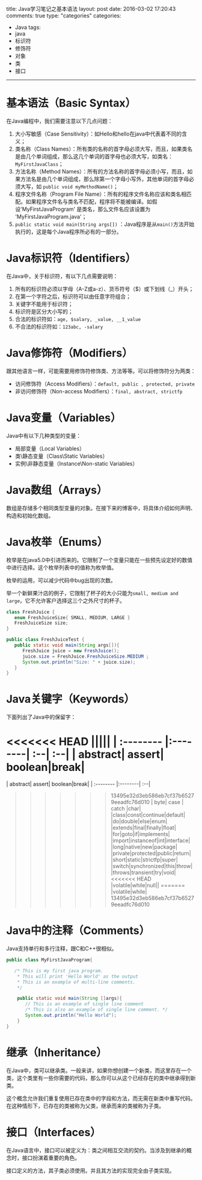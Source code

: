 title: Java学习笔记之基本语法
layout: post
date: 2016-03-02 17:20:43  
comments: true
type: "categories"
categories: 
- Java
tags: 
- java
- 标识符
- 修饰符
- 对象
- 类
- 接口

---
# 基本语法（Basic Syntax）
在Java编程中，我们需要注意以下几点问题：

1. 大小写敏感（Case Sensitivity）：如Hello和hello在java中代表着不同的含义；
2. 类名称（Class Names）：所有类的名称的首字母必须大写，而且，如果类名是由几个单词组成，那么这几个单词的首字母也必须大写，如类名：`MyFirstJavaClass`；
3. 方法名称（Method Names）：所有的方法名称的首字母必须小写，而且，如果方法名是由几个单词组成，那么除第一个字母小写外，其他单词的首字母必须大写，如 `public void myMethodName()`；
4. 程序文件名称（Program File Name）：所有的程序文件名称应该和类名相匹配。如果程序文件名与类名不匹配，程序将不能被编译。如假设'MyFirstJavaProgram' 是类名，那么文件名应该设置为 'MyFirstJavaProgram.java'；
5. `public static void main(String args[])` ：Java程序是从`main()`方法开始执行的，这是每个Java程序所必有的一部分。

<!--more-->

# Java标识符（Identifiers）
在Java中，关于标识符，有以下几点需要说明：

1. 所有的标识符必须以字母（A-Z或a-z）、货币符号（$）或下划线（_）开头；
2. 在第一个字符之后，标识符可以由任意字符组合；
3. 关键字不能用于标识符；
4. 标识符是区分大小写的；
5. 合法的标识符如：`age, $salary, _value, __1_value`
6. 不合法的标识符如：`123abc, -salary`

# Java修饰符（Modifiers）
跟其他语言一样，可能需要用修饰符修饰类、方法等等。可以将修饰符分为两类：

- 访问修饰符（Access Modifiers）：`default, public , protected, private`
- 非访问修饰符（Non-access Modifiers）：`final, abstract, strictfp`

# Java变量（Variables）
Java中有以下几种类型的变量：

- 局部变量（Local Variables）
- 类\静态变量（Class\Static Variables）
- 实例\非静态变量（Instance\Non-static Variables）

# Java数组（Arrays）
数组是存储多个相同类型变量的对象。在接下来的博客中，将具体介绍如何声明、构造和初始化数组。

# Java枚举（Enums）
枚举是在java5.0中引进而来的。它限制了一个变量只能在一些预先设定好的数值中进行选择。这个枚举列表中的值称为枚举值。

枚举的运用，可以减少代码中bug出现的次数。

举一个新鲜果汁店的例子，它限制了杯子的大小只能为`small, medium and large`，它不允许客户选择这三个之外尺寸的杯子。

```java
class FreshJuice {
   enum FreshJuiceSize{ SMALL, MEDIUM, LARGE }
   FreshJuiceSize size;
}

public class FreshJuiceTest {
   public static void main(String args[]){
      FreshJuice juice = new FreshJuice();
      juice.size = FreshJuice.FreshJuiceSize.MEDIUM ;
      System.out.println("Size: " + juice.size);
   }
}
```

# Java关键字（Keywords）
下面列出了Java中的保留字：

<<<<<<< HEAD
|||||
| :-------- |:--------| :--| :--|
| abstract|    assert| boolean|break|
=======
| abstract|    assert| boolean|break|
| :-------- |:--------| :--|
>>>>>>> 13495e32d3eb586eb7cf37b65279eeadfc76d010
| byte| case |  catch   |char|
|class|const|continue|default|
|do|double|else|enum|
|extends|final|finally|float|
|for|goto|if|implements|
|import|instanceof|int|interface|
|long|native|new|package|
|private|protected|public|return|
|short|static|strictfp|super|
|switch|synchronized|this|throw|
|throws|transient|try|void|
<<<<<<< HEAD
|volatile|while|null|| 
=======
|volatile|while|
>>>>>>> 13495e32d3eb586eb7cf37b65279eeadfc76d010

# Java中的注释（Comments）
Java支持单行和多行注释，跟C和C++很相似。

```java
public class MyFirstJavaProgram{

   /* This is my first java program.
    * This will print 'Hello World' as the output
    * This is an example of multi-line comments.
    */

    public static void main(String []args){
       // This is an example of single line comment
       /* This is also an example of single line comment. */
       System.out.println("Hello World"); 
    }
} 
```

# 继承（Inheritance）
在Java中，类可以继承类。一般来讲，如果你想创建一个新类，而这里存在一个类，这个类里有一些你需要的代码，那么你可以从这个已经存在的类中继承得到新类。

这个概念允许我们重复使用已存在类中的字段和方法，而无需在新类中重写代码。在这种情形下，已存在的类被称为父类，继承而来的类被称为子类。

# 接口（Interfaces）
在Java语言中，接口可以被定义为：类之间相互交流的契约。当涉及到继承的概念时，接口扮演着重要的角色。

接口定义的方法，其子类必须使用。并且其方法的实现完全由子类实现。